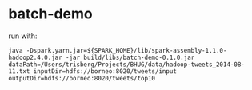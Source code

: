 batch-demo
==========

run with:

    java -Dspark.yarn.jar=${SPARK_HOME}/lib/spark-assembly-1.1.0-hadoop2.4.0.jar -jar build/libs/batch-demo-0.1.0.jar dataPath=/Users/trisberg/Projects/BHUG/data/hadoop-tweets_2014-08-11.txt inputDir=hdfs://borneo:8020/tweets/input outputDir=hdfs://borneo:8020/tweets/top10
